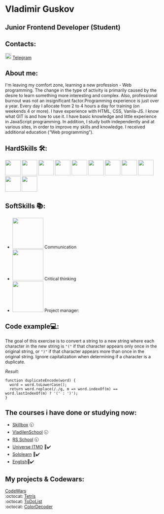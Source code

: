 # Vladimir Guskov

## Junior Frontend Developer (Student)

## Contacts:
<img src="https://user-images.githubusercontent.com/85865879/156126650-579774b5-b08b-4b44-a638-72ab776ccce9.png" width="20" height="20"> [Telegram](https://t.me/Raz3r444uk "Мой телеграмм")

## About me:
I'm leaving my comfort zone, learning a new profession - Web programming. The change in the type of activity is primarily caused by the desire to learn something more interesting and complex. Also, professional burnout was not an insignificant factor.Programming experience is just over a year. Every day I allocate from 2 to 4 hours a day for training (on weekends 4 or more). I have experience with HTML, CSS, Vanila-JS. I know what GIT is and how to use it. I have basic knowledge and little experience in JavaScript programming. In addition, I study both independently and at various sites, in order to improve my skills and knowledge. I received additional education (“Web programming”).

## HardSkills 🛠:
<img src="https://upload.wikimedia.org/wikipedia/commons/6/61/HTML5_logo_and_wordmark.svg" width="50" height="50"> <img src="https://upload.wikimedia.org/wikipedia/commons/d/d5/CSS3_logo_and_wordmark.svg" width="50" height="50"> <img src="https://upload.wikimedia.org/wikipedia/commons/b/b6/Badge_js-strict.svg" width="50" height="50"> <img src="https://upload.wikimedia.org/wikipedia/commons/7/72/Gulp.js_Logo.svg" width="50" height="50"> <img src="https://upload.wikimedia.org/wikipedia/commons/a/a7/React-icon.svg" width="50" height="50"> <img src="https://upload.wikimedia.org/wikipedia/commons/3/33/Figma-logo.svg" width="50" height="50"> <img src="https://raw.githubusercontent.com/webpack/media/3e52c178e6ad2428585a2cbf5d22d6dbe0697f0f/logo/icon.svg" width="50" height="50"> <img src="https://upload.wikimedia.org/wikipedia/commons/3/3f/Git_icon.svg" width="50" height="50"> <img src="https://upload.wikimedia.org/wikipedia/commons/b/b2/Bootstrap_logo.svg" width="50" height="50"> <img src="https://upload.wikimedia.org/wikipedia/commons/9/9a/Visual_Studio_Code_1.35_icon.svg" width="50" height="50"> <img src="https://upload.wikimedia.org/wikipedia/commons/d/db/Npm-logo.svg" width="50" height="50">

## SoftSkills 📚:
- <kbd><img src="https://user-images.githubusercontent.com/84793505/178105541-aaa6e342-9cd0-4cc2-ac38-aca218f1d640.png" width="100" height="100" caption="Communication"></kbd>  Communication
- <kbd><img src="https://user-images.githubusercontent.com/84793505/178105544-44449ca5-4f48-47a8-b2a8-f31d2c24b15f.png" width="100" height="100" caption="Сritical thinking"></kbd>  Сritical thinking
- <kbd><img src="https://user-images.githubusercontent.com/84793505/178105547-ed6b586d-f378-4c68-9f68-c5ebd019d5cd.png" width="100" height="100" caption="Project manager"></kbd>  Project manager:  

## Code example💻:

The goal of this exercise is to convert a string to a new string where each character in the new string is `"("` if that character appears only once in the original string, or `")"` if that character appears more than once in the original string. Ignore capitalization when determining if a character is a duplicate.

_Result:_

```
function duplicateEncode(word) {
  word = word.toLowerCase();
  return word.replace(/./g, m => word.indexOf(m) == word.lastIndexOf(m) ? '(' : ')');
}
```

## The courses i have done or studying now:

- [Skillbox](https://skillbox.ru) 🕤
- [VladilenSchool](https://vladilen.ru) 🕤
- [RS School](https://rs.school/) 🕤
- [Universe ITMO](https://de.ifmo.ru/certificates/be9dce42a4d1430a.pdf) 💯✔️
- [Sololearn](https://www.sololearn.com/certificates/course/en/23030982/1024/landscape/png) 💯✔️
- [English](https://drive.google.com/file/d/1B4vozcFyBDLrWN_dzKqiXX9cDspZGRyK/view)💯✔️

## My projects & Codewars:
 [CodeWars](https://www.codewars.com/users/Raz3r444uk)  
 :octocat: [Tetris](https://raz3r444uk.github.io/Tetris/)  
 :octocat: [ToDoList](https://raz3r444uk.github.io/ToDoList/)  
 :octocat: [ColorDecoder](https://raz3r444uk.github.io/Colored/)  
